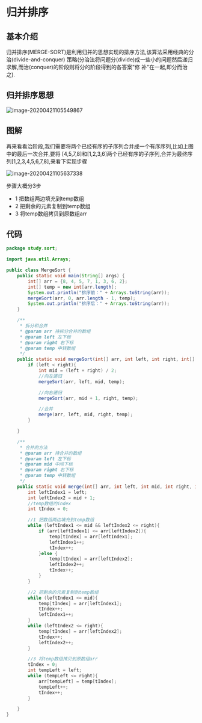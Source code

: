 # 归并排序



## 基本介绍

归并排序(MERGE-SORT)是利用归并的思想实现的排序方法,该算法采用经典的分治(divide-and-conquer) 策略(分治法将问题分(divide)成一些小的问题然后递归求解,而治(conquer)的阶段则将分的阶段得到的各答案"修 补"在一起,即分而治之).



## 归并排序思想

![image-20200421105549867](E:/%E6%88%91%E7%9A%84%E5%9D%9A%E6%9E%9C%E4%BA%91/OneDrive/%E5%AD%A6%E4%B9%A0/%E7%AC%94%E8%AE%B0/%E5%9B%BE%E7%89%87/note_images/image-20200421105549867.png)



## 图解

再来看看治阶段,我们需要将两个已经有序的子序列合并成一个有序序列,比如上图中的最后一次合并,要将 [4,5,7,8]和[1,2,3,6]两个已经有序的子序列,合并为最终序列[1,2,3,4,5,6,7,8],来看下实现步骤

![image-20200421105637338](E:/%E6%88%91%E7%9A%84%E5%9D%9A%E6%9E%9C%E4%BA%91/OneDrive/%E5%AD%A6%E4%B9%A0/%E7%AC%94%E8%AE%B0/%E5%9B%BE%E7%89%87/note_images/image-20200421105637338.png)

步骤大概分3步

- 1 把数组两边填充到temp数组
- 2 把剩余的元素复制到temp数组
- 3 将temp数组拷贝到原数组arr



## 代码



```java
package study.sort;

import java.util.Arrays;

public class MergeSort {
    public static void main(String[] args) {
        int[] arr = {8, 4, 5, 7, 1, 3, 6, 2};
        int[] temp = new int[arr.length];
        System.out.println("排序前：" + Arrays.toString(arr));
        mergeSort(arr, 0, arr.length - 1, temp);
        System.out.println("排序后：" + Arrays.toString(arr));
    }

    /**
     * 拆分和合并
     * @param arr 待拆分合并的数组
     * @param left 左下标
     * @param right 右下标
     * @param temp 中转数组
     */
    public static void mergeSort(int[] arr, int left, int right, int[] temp){
        if (left < right){
            int mid = (left + right) / 2;
            //向左递归
            mergeSort(arr, left, mid, temp);

            //向右递归
            mergeSort(arr, mid + 1, right, temp);

            //合并
            merge(arr, left, mid, right, temp);
        }

    }

    /**
     * 合并的方法
     * @param arr 待合并的数组
     * @param left 左下标
     * @param mid 中间下标
     * @param right 右下标
     * @param temp 中转数组
     */
    public static void merge(int[] arr, int left, int mid, int right, int[] temp){
        int leftIndex1 = left;
        int leftIndex2 = mid + 1;
        //temp数组的index
        int tIndex = 0;

        //1 把数组两边填充到temp数组
        while (leftIndex1 <= mid && leftIndex2 <= right){
            if (arr[leftIndex1] <= arr[leftIndex2]){
                temp[tIndex] = arr[leftIndex1];
                leftIndex1++;
                tIndex++;
            }else {
                temp[tIndex] = arr[leftIndex2];
                leftIndex2++;
                tIndex++;
            }
        }

        //2 把剩余的元素复制到temp数组
        while (leftIndex1 <= mid){
            temp[tIndex] = arr[leftIndex1];
            tIndex++;
            leftIndex1++;
        }
        while (leftIndex2 <= right){
            temp[tIndex] = arr[leftIndex2];
            tIndex++;
            leftIndex2++;
        }

        //3 将temp数组拷贝到原数组arr
        tIndex = 0;
        int tempLeft = left;
        while (tempLeft <= right){
            arr[tempLeft] = temp[tIndex];
            tempLeft++;
            tIndex++;
        }

    }
}

```

